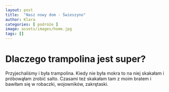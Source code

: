 ```yaml
---
layout: post
title:  "Nasz nowy dom - Świeszyno"
author: Klara
categories: [ podróże ]
image: assets/images/home.jpg
tags: []
---
```


# Dlaczego trampolina jest super?

Przyjechaliśmy i była trampolina. Kiedy nie była mokra to na niej skakałam i próbowąłam zrobić salto. Czasami też skakałam tam z moim bratem i bawiłam się w robaczki, wojowników, zakrętaski.
